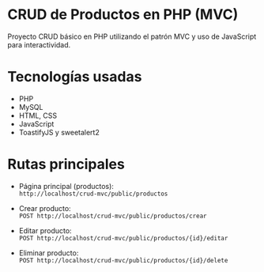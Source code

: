 # CRUD de Productos en PHP (MVC)
Proyecto CRUD básico en PHP utilizando el patrón MVC y uso de JavaScript para interactividad.

# Tecnologías usadas
- PHP
- MySQL
- HTML, CSS
- JavaScript
- ToastifyJS y sweetalert2


# Rutas principales

- Página principal (productos):  
  `http://localhost/crud-mvc/public/productos`

- Crear producto:  
  `POST http://localhost/crud-mvc/public/productos/crear`

- Editar producto:  
  `POST http://localhost/crud-mvc/public/productos/{id}/editar`

- Eliminar producto:  
  `POST http://localhost/crud-mvc/public/productos/{id}/delete`
